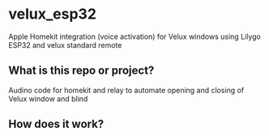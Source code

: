 # velux_esp32
Apple Homekit integration (voice activation) for Velux windows using Lilygo ESP32 and velux standard remote

## What is this repo or project?

Audino code for homekit and relay to automate opening and closing of Velux window and blind

## How does it work?


